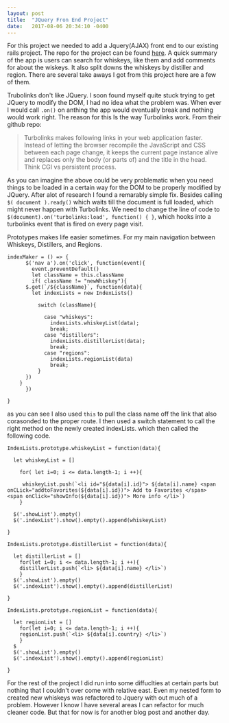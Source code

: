 ```yaml
---
layout: post
title:  "JQuery Fron End Project"
date:   2017-08-06 20:34:10 -0400
---
```



For this project we needed to add a Jquery(AJAX) front end to our existing rails project.  The repo for the project can be found [here](https://github.com/jminterwebs/whiskytrails). A quick summary of the app is users can search for whiskeys, like them and add comments for about the wiskeys. It also split downs the whiskeys by distiller and region. There are several take aways I got from this project here are a few of them.



Trubolinks don't like JQuery. I soon found myself quite stuck trying to get JQuery to modify the DOM, I had no idea what the problem was. When ever I would call `.on()` on anthing the app would eventually break and nothing would work right. The reason for this Is the way Turbolinks work. From their github repo:

>   Turbolinks makes following links in your web application faster. Instead of letting the browser recompile the JavaScript and CSS between each page change, it keeps the current page instance alive and replaces only the body (or parts of) and the title in the head. Think CGI vs persistent process.
>   

As you can imagine the above could be very problematic when you need things to be loaded in a certain way for the DOM to be properly modified by JQuery. After alot of research I found a remarably simple fix. Besides calling `$( document ).ready()` which waits till the document is full loaded, which might never happen with Turbolinks. We need to change the line of code to `$(document).on('turbolinks:load', function() { }`, which hooks into a turbolinks event that is fired on every page visit. 




Prototypes makes life easier sometimes. For my main navigation between Whiskeys, Distillers, and Regions. 

```
indexMaker = () => {
      $('nav a').on('click', function(event){
        event.preventDefault()
        let className = this.className
        if( className != "newWhiskey"){
      $.get(`/${className}`, function(data){
        let indexLists = new IndexLists()

          switch (className){

            case "whiskeys":
              indexLists.whiskeyList(data);
              break;
            case "distillers":
              indexLists.distillerList(data);
              break;
            case "regions":
              indexLists.regionList(data)
              break;
          }
      })
    }
      })

}
```

as you can see I also used `this` to pull the class name off the link that also corasonded to the proper route. I then used a switch statement to call the right method on the newly created indexLists. which then called the following code. 

```
IndexLists.prototype.whiskeyList = function(data){

  let whiskeyList = []

    for( let i=0; i <= data.length-1; i ++){

     whiskeyList.push(`<li id="${data[i].id}"> ${data[i].name} <span onCLick="addtoFavorites(${data[i].id})"> Add to Favorites </span> <span onClick="showInfo(${data[i].id})"> More info </li>`)
    }

  $('.showList').empty()
  $('.indexList').show().empty().append(whiskeyList)

}

IndexLists.prototype.distillerList = function(data){

  let distillerList = []
    for(let i=0; i <= data.length-1; i ++){
    distillerList.push(`<li> ${data[i].name} </li>`)
    }
  $('.showList').empty()
  $('.indexList').show().empty().append(distillerList)

}

IndexLists.prototype.regionList = function(data){

  let regionList = []
    for(let i=0; i <= data.length-1; i ++){
    regionList.push(`<li> ${data[i].country} </li>`)
    }
  $
  $('.showList').empty()
  $('.indexList').show().empty().append(regionList)

}

```

For the rest of the project I did run into some diffuclties at certain parts but nothing that I couldn't over come with relative east. Even my nested form to created new whiskeys was refactored to Jquery with out much of a problem. However I know I have several areas I can refactor for much cleaner code. But that for now is for another blog post and another day.



